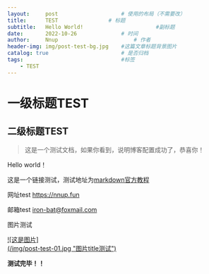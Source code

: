 ```yaml
---
layout:     post   				    # 使用的布局（不需要改）
title:      TEST 				# 标题 
subtitle:   Hello World!                       #副标题
date:       2022-10-26 				# 时间
author:     Nnup 						# 作者
header-img: img/post-test-bg.jpg 	#这篇文章标题背景图片
catalog: true 						# 是否归档
tags:								#标签
    - TEST
---
```

# 一级标题TEST
## 二级标题TEST
>这是一个测试文档，如果你看到，说明博客配置成功了，恭喜你！  

Hello world！  

这是一个链接测试，测试地址为[markdown官方教程](https://markdown.com.cn"链接title测试")  

网址test <https://nnup.fun>  

邮箱test <iron-bat@foxmail.com>  

图片测试  

[![这是图片]  
(/img/post-test-01.jpg "图片title测试")](https://nnup.fun/2022/10/26/01test/)  

**测试完毕！！**
